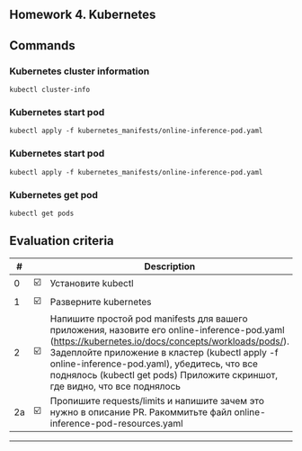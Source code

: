 Homework 4. Kubernetes
----------------

## Commands
### Kubernetes cluster information
```
kubectl cluster-info
```

### Kubernetes start pod
```
kubectl apply -f kubernetes_manifests/online-inference-pod.yaml
```

### Kubernetes start pod
```
kubectl apply -f kubernetes_manifests/online-inference-pod.yaml
```

### Kubernetes get pod
```
kubectl get pods
```

## Evaluation criteria

| # |  | Description | Score |
| --- | --- | --- | --- |
| 0 | :ballot_box_with_check: | Установите kubectl | 0 |
| 1 | :ballot_box_with_check: | Разверните kubernetes | 5 |
| 2 | :ballot_box_with_check: | Напишите простой pod manifests для вашего приложения, назовите его online-inference-pod.yaml (https://kubernetes.io/docs/concepts/workloads/pods/). Задеплойте приложение в кластер (kubectl apply -f online-inference-pod.yaml), убедитесь, что все поднялось (kubectl get pods) Приложите скриншот, где видно, что все поднялось | 4 |
| 2a | :ballot_box_with_check: | Пропишите requests/limits и напишите зачем это нужно в описание PR. Pакоммитьте файл online-inference-pod-resources.yaml| 2 |
------------
